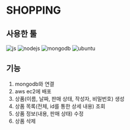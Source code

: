 # SHOPPING


## 사용한 툴
![js](https://img.shields.io/badge/JavaScript-F7DF1E?style=for-the-badge&logo=JavaScript&logoColor=white)
![nodejs](https://img.shields.io/badge/Node.js-43853D?style=for-the-badge&logo=node.js&logoColor=white)
![mongodb](https://img.shields.io/badge/MongoDB-4EA94B?style=for-the-badge&logo=mongodb&logoColor=white)
![ubuntu](https://img.shields.io/badge/Ubuntu-E95420?style=for-the-badge&logo=ubuntu&logoColor=white)


## 기능
1. mongodb와 연결
2. aws ec2에 배포
3. 상품(이름, 날짜, 판매 상태, 작성자, 비밀번호) 생성
4. 상품 목록(전체, id를 통한 상세 내용) 조회
5. 상품 정보(내용, 판매 상태) 수정
6. 상품 삭제
